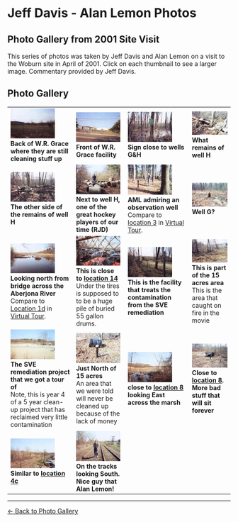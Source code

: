 # Jeff Davis - Alan Lemon Photos

## Photo Gallery from 2001 Site Visit

This series of photos was taken by Jeff Davis and Alan Lemon on a visit to the Woburn site in April of 2001. Click on each thumbnail to see a larger image. Commentary provided by Jeff Davis.

## Photo Gallery

| | | | |
|---------|---------|---------|---------|
| ![Back of W.R. Grace where they are still cleaning stuff up](Image1_small.jpg)<br>**Back of W.R. Grace where they are still cleaning stuff up** | [![Front of W.R. Grace facility](Image2_small.jpg)](Image2.jpg)<br>**Front of W.R. Grace facility** | [![Sign close to wells G&H](Image3_small.jpg)](Image3.jpg)<br>**Sign close to wells G&H** | [![What remains of well H](Image4_small.jpg)](Image4.jpg)<br>**What remains of well H** |
| [![The other side of the remains of well H](Image5_small.jpg)](Image5.jpg)<br>**The other side of the remains of well H** | [![Next to well H, one of the great hockey players of our time (RJD)](Image6_small.jpg)](Image6.jpg)<br>**Next to well H, one of the great hockey players of our time (RJD)** | [![AML admiring an observation well](Image7_small.jpg)](Image7.jpg)<br>**AML admiring an observation well**<br>Compare to [location 3](../../tour/location3.htm) in [Virtual Tour](../../tour/index.md). | [![Well G?](Image8_small.jpg)](Image8.jpg)<br>**Well G?** |
| [![Looking north from bridge across the Aberjona River](Image9_small.jpg)](Image9.jpg)<br>**Looking north from bridge across the Aberjona River**<br>Compare to [Location 1d](../../tour/location1d.htm) in [Virtual Tour](../../tour/index.md). | [![This is close to location 14](Image10_small.jpg)](Image10.jpg)<br>**This is close to [location 14](../../tour/location14.htm)**<br>Under the tires is supposed to to be a huge pile of buried 55 gallon drums. | [![This is the facility that treats the contamination from the SVE remediation](Image11_small.jpg)](Image11.jpg)<br>**This is the facility that treats the contamination from the SVE remediation** | [![This is part of the 15 acres area](Image12_small.jpg)](Image12.jpg)<br>**This is part of the 15 acres area**<br>This is the area that caught on fire in the movie |
| [![The SVE remediation project that we got a tour of](Image13_small.jpg)](Image13.jpg)<br>**The SVE remediation project that we got a tour of**<br>Note, this is year 4 of a 5 year clean-up project that has reclaimed very little contamination | [![Just North of 15 acres](Image14_small.jpg)](Image14.jpg)<br>**Just North of 15 acres**<br>An area that we were told will never be cleaned up because of the lack of money | ![close to location 8 looking East across the marsh](Image15_small.jpg)<br>**close to [location 8](../../tour/location8a.htm) looking East across the marsh** | ![Close to location 8. More bad stuff that will sit forever](Image16_small.jpg)<br>**Close to [location 8](../../tour/location8a.htm). More bad stuff that will sit forever** |
| [![Similar to location 4c](Image17_small.jpg)](Image17.jpg)<br>**Similar to [location 4c](../../tour/location4c.htm)** | ![On the tracks looking South. Nice guy that Alan Lemon!](Image18_small.jpg)<br>**On the tracks looking South. Nice guy that Alan Lemon!** | | |

---

[← Back to Photo Gallery](../index.md) 